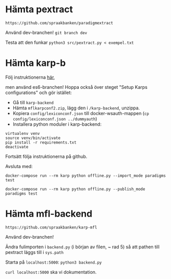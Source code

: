 Hämta pextract
==============
`https://github.com/spraakbanken/paradigmextract`

Använd dev-branchen!
`git branch dev`

Testa att den funkar
`python3 src/pextract.py < exempel.txt`


Hämta karp-b
============
Följ instruktionerna [här](https://github.com/spraakbanken/karp-docker),

men använd es6-branchen!
Hoppa också över steget "Setup Karps configurations" och gör istället:

- Gå till `karp-backend`
- Hämta `mflkarpconf2.zip`, lägg den i `/karp-backend`, unzippa.
- Kopiera `config/lexiconconf.json` till docker-wsauth-mappen (`cp config/lexiconconf.json ../dummyauth`)
- Installera python moduler i karp-backend:

```
virtualenv venv
source venv/bin/activate
pip install -r requirements.txt
deactivate
```

Fortsätt följa instruktionerna på github.

Avsluta med:

`docker-compose run --rm karp python offline.py --import_mode paradigms test`

`docker-compose run --rm karp python offline.py --publish_mode paradigms test`




Hämta mfl-backend
=================
`https://github.com/spraakbanken/karp-mfl`

Använd dev-branchen!

Ändra fulimporten i `backend.py` (i början av filen, ~ rad 5) så att pathen till pextract läggs till i `sys.path`

Starta på `localhost:5000`: `python3 backend.py`

`curl localhost:5000` ska vi dokumentation.

